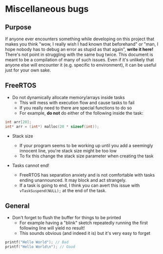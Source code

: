 # Miscellaneous bugs

## Purpose

If anyone ever encounters something while developing on this project that makes you think "wow, I really wish I had known that beforehand" or "man, I hope nobody has to debug an error as stupid as that again", __write it here!__ There's not point in struggling with the same bug twice. This document is meant to be a compilation of many of such issues. Even if it's unlikely that anyone else will encounter it (e.g. specific to environment), it can be useful just for your own sake. 

## FreeRTOS

* Do not dynamically allocate memory/arrays inside tasks
  * This will mess with execution flow and cause tasks to fail
  * If you really need to there are special functions to do so
  * For example, **do not** do either of the following inside the task: 
```C
int arr[20];
int* arr = (int*) malloc(20 * sizeof(int));
```

* Stack size
  * If your program seems to be working up until you add a seemingly innocent line, you're stack size might be too low
  * To fix this change the stack size parameter when creating the task

* Tasks cannot end!
  * FreeRTOS has separation anxiety and is not comfortable with tasks ending unannounced. It may block and act strangely.
  * If a task is going to end, I think you can avert this issue with `vTaskSuspend(NULL);` at the end of the task. 

## General

* Don't forget to flush the buffer for things to be printed
    * For example having a "blink" sketch repeatedly running the first following line will yield no result! 
    * This sounds obvious (and indeed it is) but it's very easy to forget

```C
printf("Hello World"); // Bad
printf("Hello World\n"); // Good
```